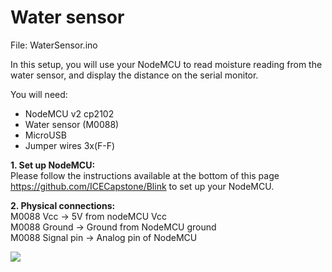 # Water sensor
File: WaterSensor.ino

In this setup, you will use your NodeMCU to read moisture reading from the water sensor, and display the distance on the serial monitor. 


You will need:

- NodeMCU v2 cp2102 
- Water sensor (M0088)
- MicroUSB
- Jumper wires 3x(F-F)

<b>1. Set up NodeMCU:</b><br>
Please follow the instructions available at the bottom of this page https://github.com/ICECapstone/Blink to set up your NodeMCU. 

<b>2. Physical connections: </b><br>
M0088 Vcc -> 5V from nodeMCU Vcc <br>
M0088 Ground -> Ground from NodeMCU ground <br>
M0088 Signal pin -> Analog pin of NodeMCU <br>


![](https://raw.githubusercontent.com/mpipatta/NodeMCU/master/images/WaterSensor.png)

